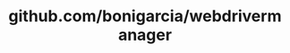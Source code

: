 ---
layout: post
title: github.com/bonigarcia/webdrivermanager
categories: link
tags: [انگلیسی, گیت‌هاب, برنامه‌نویسی]
---